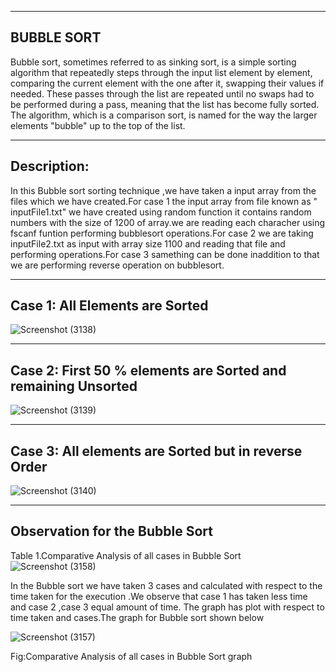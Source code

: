 


----------
BUBBLE SORT
----------
Bubble sort, sometimes referred to as sinking sort, is a simple sorting algorithm that repeatedly steps through the input list element by element, comparing the current element with the one after it, swapping their values if needed. These passes through the list are repeated until no swaps had to be performed during a pass, meaning that the list has become fully sorted. The algorithm, which is a comparison sort, is named for the way the larger elements "bubble" up to the top of the list.

------------
Description:
------------
In this Bubble sort sorting technique ,we have taken a input array from the files which we have created.For case 1  the input array from file known as " inputFile1.txt" we have created using random function it contains random numbers with the size of 1200 of array.we are reading each characher using fscanf funtion performing bubblesort operations.For case 2 we are taking inputFile2.txt as input with array size 1100 and reading that file and  performing operations.For case 3 samething can be done inaddition to that we are performing reverse operation on bubblesort.   

-------------------------------
Case 1: All Elements are Sorted
-------------------------------

![Screenshot (3138)](https://user-images.githubusercontent.com/91931504/207940269-b064acf8-eab6-4a61-a8fb-5eb13f7146ab.png)

-------------------------------------------------------------
Case 2: First 50 % elements are Sorted and remaining Unsorted
-------------------------------------------------------------

![Screenshot (3139)](https://user-images.githubusercontent.com/91931504/207940328-19be312c-276d-41b0-9ec5-25c5e9010507.png)

----------------------------------------------------
Case 3: All elements are Sorted but in reverse Order
----------------------------------------------------

![Screenshot (3140)](https://user-images.githubusercontent.com/91931504/207940451-042a646a-c13b-43ce-974f-69c2f20ffc17.png)

-------------------------------
Observation for the Bubble Sort
-------------------------------

Table 1.Comparative Analysis of all cases in Bubble Sort
![Screenshot (3158)](https://user-images.githubusercontent.com/91931504/207944468-6c695c1b-4b03-4af8-80a3-81b43b3e4e57.png)

In the Bubble sort we have taken 3 cases and calculated with respect to the time taken for the execution .We observe that case 1 has taken less time and case 2 ,case 3 equal amount of time. The graph has plot with respect to time taken and cases.The graph for Bubble sort shown below


![Screenshot (3157)](https://user-images.githubusercontent.com/91931504/207944476-d2bc6740-2f42-4217-b308-541841603813.png)

   Fig:Comparative Analysis of all cases in Bubble Sort graph





